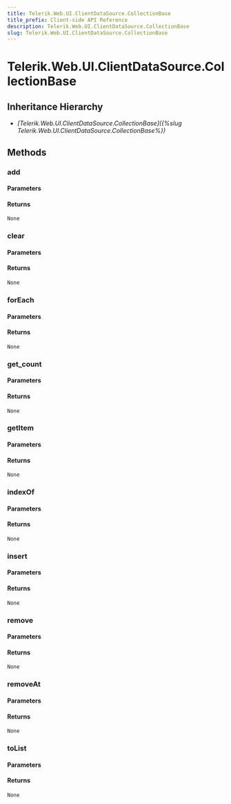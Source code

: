 ```yaml
---
title: Telerik.Web.UI.ClientDataSource.CollectionBase
title_prefix: Client-side API Reference
description: Telerik.Web.UI.ClientDataSource.CollectionBase
slug: Telerik.Web.UI.ClientDataSource.CollectionBase
---
```


# Telerik.Web.UI.ClientDataSource.CollectionBase  

## Inheritance Hierarchy

* *[Telerik.Web.UI.ClientDataSource.CollectionBase]({%slug Telerik.Web.UI.ClientDataSource.CollectionBase%})*


## Methods

### add

#### Parameters

#### Returns

`None` 

### clear

#### Parameters

#### Returns

`None` 

### forEach

#### Parameters

#### Returns

`None` 

### get_count

#### Parameters

#### Returns

`None` 

### getItem

#### Parameters

#### Returns

`None` 

### indexOf

#### Parameters

#### Returns

`None` 

### insert

#### Parameters

#### Returns

`None` 

### remove

#### Parameters

#### Returns

`None` 

### removeAt

#### Parameters

#### Returns

`None` 

### toList

#### Parameters

#### Returns

`None` 


